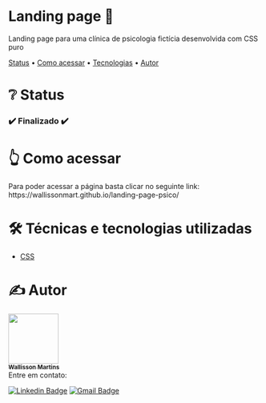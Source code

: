 <h1 align="left">Landing page 📄</h1>
<p align="left">Landing page para uma clínica de psicologia fictícia desenvolvida com CSS puro</p>

<p align="left">
 <a href="#status">Status</a> •
 <a href="#acessar">Como acessar</a> •
 <a href="#tecnologias">Tecnologias</a> •
 <a href="#autor">Autor</a>
</p>

<h1 align="left" id="status">❔ Status</h1>

<h3 align="left"> 
  ✔️ Finalizado ✔️
</h3>

<h1 align="left" id="acessar">👆 Como acessar</h1>
Para poder acessar a página basta clicar no seguinte link: https://wallissonmart.github.io/landing-page-psico/

<h1 align="left" id="tecnologias">🛠️ Técnicas e tecnologias utilizadas</h1>

- [CSS](https://developer.mozilla.org/pt-BR/docs/Web/CSS)

<h1 align="left" id="autor">✍️ Autor</h1>
<a href="https://github.com/wallissonmart">
 <img src="https://avatars.githubusercontent.com/u/93344198?s=400&u=efc1c28e0cfb7b7e29bdf3ac50a79d0ddcf8b467&v=4" width="100px;" alt=""/>
 <br/>
 <sub><b>Wallisson Martins</b></sub></a>
<br/>
Entre em contato:
 
[![Linkedin Badge](https://img.shields.io/badge/-Wallisson-blue?style=flat-square&logo=Linkedin&logoColor=white&link=https://www.linkedin.com/in/wallisson-martins-/)](https://www.linkedin.com/in/wallisson-martins-/) 
[![Gmail Badge](https://img.shields.io/badge/-wallissonmartins37@gmail.com-c14438?style=flat-square&logo=Gmail&logoColor=white&link=mailto:wallissonmartins37@gmail.com)](mailto:wallissonmartins37@gmail.com)
